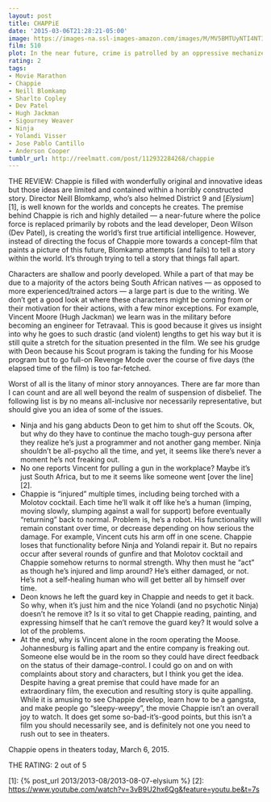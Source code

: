 ```yaml
---
layout: post
title: CHAPPiE
date: '2015-03-06T21:28:21-05:00'
image: https://images-na.ssl-images-amazon.com/images/M/MV5BMTUyNTI4NTIwNl5BMl5BanBnXkFtZTgwMjQ4MTI0NDE@._V1_UX182_CR0,0,182,268_AL_.jpg
film: 510
plot: In the near future, crime is patrolled by an oppressive mechanized police force. When one police droid, Chappie, is stolen and given new programming, he becomes the first robot with the ability to think and feel for himself.
rating: 2
tags:
- Movie Marathon
- Chappie
- Neill Blomkamp
- Sharlto Copley
- Dev Patel
- Hugh Jackman
- Sigourney Weaver
- Ninja
- Yolandi Visser
- Jose Pablo Cantillo
- Anderson Cooper
tumblr_url: http://reelmatt.com/post/112932284268/chappie
---
```


THE REVIEW: Chappie is filled with wonderfully original and innovative ideas but those ideas are limited and contained within a horribly constructed story. Director Neill Blomkamp, who’s also helmed District 9 and [*Elysium*][1], is well known for the worlds and concepts he creates. The premise behind Chappie is rich and highly detailed — a near-future where the police force is replaced primarily by robots and the lead developer, Deon Wilson (Dev Patel), is creating the world’s first true artificial intelligence. However, instead of directing the focus of Chappie more towards a concept-film that paints a picture of this future, Blomkamp attempts (and fails) to tell a story within the world. It’s through trying to tell a story that things fall apart.

Characters are shallow and poorly developed. While a part of that may be due to a majority of the actors being South African natives — as opposed to more experienced/trained actors — a large part is due to the writing. We don’t get a good look at where these characters might be coming from or their motivation for their actions, with a few minor exceptions. For example, Vincent Moore (Hugh Jackman) we learn was in the military before becoming an engineer for Tetravaal. This is good because it gives us insight into why he goes to such drastic (and violent) lengths to get his way but it is still quite a stretch for the situation presented in the film. We see his grudge with Deon because his Scout program is taking the funding for his Moose program but to go full-on Revenge Mode over the course of five days (the elapsed time of the film) is too far-fetched.

Worst of all is the litany of minor story annoyances. There are far more than I can count and are all well beyond the realm of suspension of disbelief. The following list is by no means all-inclusive nor necessarily representative, but should give you an idea of some of the issues.

+ Ninja and his gang abducts Deon to get him to shut off the Scouts. Ok, but why do they have to continue the macho tough-guy persona after they realize he’s just a programmer and not another gang member. Ninja shouldn’t be all-psycho all the time, and yet, it seems like there’s never a moment he’s not freaking out.
+ No one reports Vincent for pulling a gun in the workplace? Maybe it’s just South Africa, but to me it seems like someone went [over the line][2].
+ Chappie is “injured” multiple times, including being torched with a Molotov cocktail. Each time he’ll walk it off like he’s a human (limping, moving slowly, slumping against a wall for support) before eventually “returning” back to normal. Problem is, he’s a robot. His functionality will remain constant over time, or decrease depending on how serious the damage. For example, Vincent cuts his arm off in one scene. Chappie loses that functionality before Ninja and Yolandi repair it. But no repairs occur after several rounds of gunfire and that Molotov cocktail and Chappie somehow returns to normal strength. Why then must he “act” as though he’s injured and limp around? He’s either damaged, or not. He’s not a self-healing human who will get better all by himself over time.
+ Deon knows he left the guard key in Chappie and needs to get it back. So why, when it’s just him and the nice Yolandi (and no psychotic Ninja) doesn’t he remove it? Is it so vital to get Chappie reading, painting, and expressing himself that he can’t remove the guard key? It would solve a lot of the problems.
+ At the end, why is Vincent alone in the room operating the Moose. Johannesburg is falling apart and the entire company is freaking out. Someone else would be in the room so they could have direct feedback on the status of their damage-control.
I could go on and on with complaints about story and characters, but I think you get the idea. Despite having a great premise that could have made for an extraordinary film, the execution and resulting story is quite appalling. While it is amusing to see Chappie develop, learn how to be a gangsta, and make people go “sleepy-weepy”, the movie Chappie isn’t an overall joy to watch. It does get some so-bad-it’s-good points, but this isn’t a film you should necessarily see, and is definitely not one you need to rush out to see in theaters.

Chappie opens in theaters today, March 6, 2015.

THE RATING: 2 out of 5

[1]: {% post_url 2013/2013-08/2013-08-07-elysium %}
[2]: https://www.youtube.com/watch?v=3vB9U2hx6Qg&feature=youtu.be&t=7s